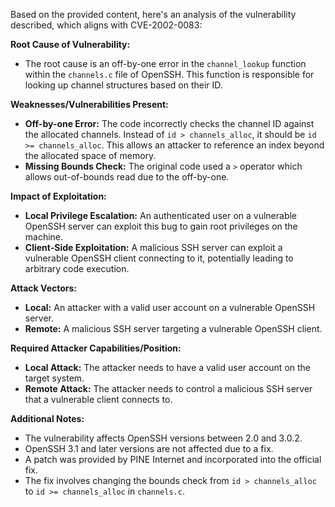 Based on the provided content, here's an analysis of the vulnerability described, which aligns with CVE-2002-0083:

**Root Cause of Vulnerability:**

*   The root cause is an off-by-one error in the `channel_lookup` function within the `channels.c` file of OpenSSH. This function is responsible for looking up channel structures based on their ID.

**Weaknesses/Vulnerabilities Present:**

*   **Off-by-one Error:** The code incorrectly checks the channel ID against the allocated channels. Instead of `id > channels_alloc`, it should be `id >= channels_alloc`. This allows an attacker to reference an index beyond the allocated space of memory.
*   **Missing Bounds Check:** The original code used a `>` operator which allows out-of-bounds read due to the off-by-one.

**Impact of Exploitation:**

*   **Local Privilege Escalation:** An authenticated user on a vulnerable OpenSSH server can exploit this bug to gain root privileges on the machine.
*   **Client-Side Exploitation:** A malicious SSH server can exploit a vulnerable OpenSSH client connecting to it, potentially leading to arbitrary code execution.

**Attack Vectors:**

*   **Local:** An attacker with a valid user account on a vulnerable OpenSSH server.
*   **Remote:** A malicious SSH server targeting a vulnerable OpenSSH client.

**Required Attacker Capabilities/Position:**

*   **Local Attack:** The attacker needs to have a valid user account on the target system.
*   **Remote Attack:** The attacker needs to control a malicious SSH server that a vulnerable client connects to.

**Additional Notes:**

*   The vulnerability affects OpenSSH versions between 2.0 and 3.0.2.
*   OpenSSH 3.1 and later versions are not affected due to a fix.
*   A patch was provided by PINE Internet and incorporated into the official fix.
*   The fix involves changing the bounds check from `id > channels_alloc` to `id >= channels_alloc` in `channels.c`.